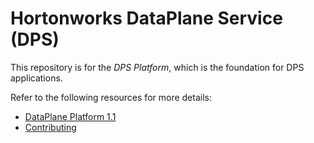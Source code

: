 # Hortonworks DataPlane Service (DPS)

This repository is for the *DPS Platform*, which is the foundation for DPS applications.

Refer to the following resources for more details:

- [DataPlane Platform 1.1](https://github.com/hortonworks/dps_platform/tree/DP-1.1.0.0)
- [Contributing](https://github.com/hortonworks/dps_platform/blob/master/CONTRIBUTING.md)

